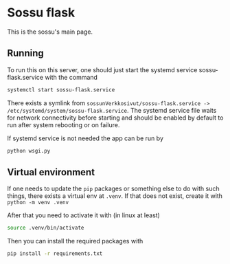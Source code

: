 # Sossu flask
This is the sossu's main page.

## Running
To run this on this server, one should just start the systemd service sossu-flask.service with
the command 
```bash
systemctl start sossu-flask.service
```

There exists a symlink from `sossunVerkkosivut/sossu-flask.service -> /etc/systemd/system/sossu-flask.service`.
The systemd service file waits for network connectivity before starting and should be enabled by default to run
after system rebooting or on failure.

If systemd service is not needed the app can be run by 
```bash
python wsgi.py
```


## Virtual environment
If one needs to update the `pip` packages or something else to do with such things, there exists a virtual env
at `.venv`. If that does not exist, create it with `python -m venv .venv`

After that you need to activate it with (in linux at least)
```bash
source .venv/bin/activate
```

Then you can install the required packages with
```bash
pip install -r requirements.txt
```
